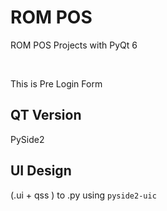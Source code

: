 # ROM POS 
<p>ROM POS Projects with PyQt 6</p><br>
<p>This is Pre Login Form</p>

## QT Version
<p>PySide2</p>

## UI Design
<p>(.ui + qss ) to .py using <code>pyside2-uic</code></p>